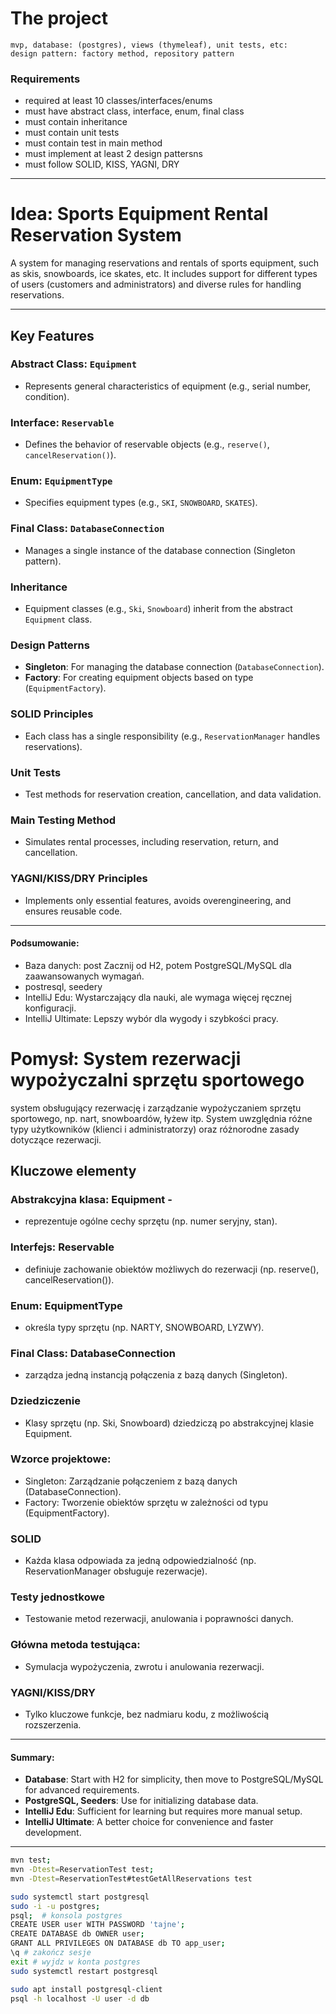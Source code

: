 # The project

```
mvp, database: (postgres), views (thymeleaf), unit tests, etc:
design pattern: factory method, repository pattern 
```

### Requirements
- required at least 10 classes/interfaces/enums
- must have abstract class, interface, enum, final class
- must contain inheritance
- must contain unit tests
- must contain test in main method
- must implement at least 2 design pattersns
- must follow SOLID, KISS, YAGNI, DRY

---

# Idea: Sports Equipment Rental Reservation System
A system for managing reservations and rentals of sports equipment, such as skis, snowboards, ice skates, etc. It includes support for different types of users (customers and administrators) and diverse rules for handling reservations.

---

## Key Features

### **Abstract Class: `Equipment`**
- Represents general characteristics of equipment (e.g., serial number, condition).

### **Interface: `Reservable`**
- Defines the behavior of reservable objects (e.g., `reserve()`, `cancelReservation()`).

### **Enum: `EquipmentType`**
- Specifies equipment types (e.g., `SKI`, `SNOWBOARD`, `SKATES`).

### **Final Class: `DatabaseConnection`**
- Manages a single instance of the database connection (Singleton pattern).

### **Inheritance**
- Equipment classes (e.g., `Ski`, `Snowboard`) inherit from the abstract `Equipment` class.

### **Design Patterns**
- **Singleton**: For managing the database connection (`DatabaseConnection`).
- **Factory**: For creating equipment objects based on type (`EquipmentFactory`).

### **SOLID Principles**
- Each class has a single responsibility (e.g., `ReservationManager` handles reservations).

### **Unit Tests**
- Test methods for reservation creation, cancellation, and data validation.

### **Main Testing Method**
- Simulates rental processes, including reservation, return, and cancellation.

### **YAGNI/KISS/DRY Principles**
- Implements only essential features, avoids overengineering, and ensures reusable code.

---

#### Podsumowanie:
- Baza danych: post Zacznij od H2, potem PostgreSQL/MySQL dla zaawansowanych wymagań.
- postresql, seedery
- IntelliJ Edu: Wystarczający dla nauki, ale wymaga więcej ręcznej konfiguracji.
- IntelliJ Ultimate: Lepszy wybór dla wygody i szybkości pracy.

#  Pomysł: System rezerwacji wypożyczalni sprzętu sportowego
system obsługujący rezerwację i zarządzanie wypożyczaniem sprzętu sportowego, np. nart, snowboardów, łyżew itp. System uwzględnia różne typy użytkowników (klienci i administratorzy) oraz różnorodne zasady dotyczące rezerwacji.

## Kluczowe elementy

### Abstrakcyjna klasa: Equipment -
- reprezentuje ogólne cechy sprzętu (np. numer seryjny, stan).

### Interfejs: Reservable
- definiuje zachowanie obiektów możliwych do rezerwacji (np. reserve(), cancelReservation()).

### Enum: EquipmentType
- określa typy sprzętu (np. NARTY, SNOWBOARD, LYZWY).

### Final Class: DatabaseConnection
- zarządza jedną instancją połączenia z bazą danych (Singleton).

### Dziedziczenie
- Klasy sprzętu (np. Ski, Snowboard) dziedziczą po abstrakcyjnej klasie Equipment.

### Wzorce projektowe:
- Singleton: Zarządzanie połączeniem z bazą danych (DatabaseConnection).
- Factory: Tworzenie obiektów sprzętu w zależności od typu (EquipmentFactory).

### SOLID
- Każda klasa odpowiada za jedną odpowiedzialność (np. ReservationManager obsługuje rezerwacje).

### Testy jednostkowe
- Testowanie metod rezerwacji, anulowania i poprawności danych.

### Główna metoda testująca:
- Symulacja wypożyczenia, zwrotu i anulowania rezerwacji.

### YAGNI/KISS/DRY
- Tylko kluczowe funkcje, bez nadmiaru kodu, z możliwością rozszerzenia.

---

#### Summary:
- **Database**: Start with H2 for simplicity, then move to PostgreSQL/MySQL for advanced requirements.
- **PostgreSQL, Seeders**: Use for initializing database data.
- **IntelliJ Edu**: Sufficient for learning but requires more manual setup.
- **IntelliJ Ultimate**: A better choice for convenience and faster development.

---

```bash
mvn test;
mvn -Dtest=ReservationTest test;
mvn -Dtest=ReservationTest#testGetAllReservations test

```

```bash
sudo systemctl start postgresql
sudo -i -u postgres;  
psql;  # konsola postgres
CREATE USER user WITH PASSWORD 'tajne';
CREATE DATABASE db OWNER user;
GRANT ALL PRIVILEGES ON DATABASE db TO app_user;
\q # zakończ sesje
exit # wyjdz w konta postgres
sudo systemctl restart postgresql

sudo apt install postgresql-client
psql -h localhost -U user -d db
```
